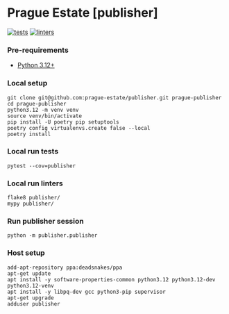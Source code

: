 # Prague Estate [publisher]

[![tests](https://github.com/prague-estate/publisher/actions/workflows/tests.yml/badge.svg?branch=main)](https://github.com/prague-estate/publisher/actions/workflows/tests.yml)
[![linters](https://github.com/prague-estate/publisher/actions/workflows/linters.yml/badge.svg?branch=main)](https://github.com/prague-estate/publisher/actions/workflows/linters.yml)

### Pre-requirements
- [Python 3.12+](https://www.python.org/downloads/)


### Local setup
```shell
git clone git@github.com:prague-estate/publisher.git prague-publisher
cd prague-publisher
python3.12 -m venv venv
source venv/bin/activate
pip install -U poetry pip setuptools
poetry config virtualenvs.create false --local
poetry install
```

### Local run tests
```shell
pytest --cov=publisher
```

### Local run linters
```shell
flake8 publisher/
mypy publisher/
```

### Run publisher session
```shell
python -m publisher.publisher
```


### Host setup
```shell
add-apt-repository ppa:deadsnakes/ppa
apt-get update
apt install -y software-properties-common python3.12 python3.12-dev python3.12-venv 
apt install -y libpq-dev gcc python3-pip supervisor
apt-get upgrade
adduser publisher
```